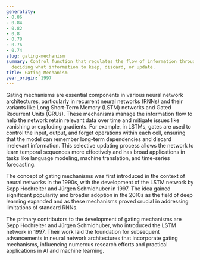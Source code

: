 ```yaml
---
generality:
- 0.86
- 0.84
- 0.82
- 0.8
- 0.78
- 0.76
- 0.74
slug: gating-mechanism
summary: Control function that regulates the flow of information through the model,
  deciding what information to keep, discard, or update.
title: Gating Mechanism
year_origin: 1997
---
```


Gating mechanisms are essential components in various neural network architectures, particularly in recurrent neural networks (RNNs) and their variants like Long Short-Term Memory (LSTM) networks and Gated Recurrent Units (GRUs). These mechanisms manage the information flow to help the network retain relevant data over time and mitigate issues like vanishing or exploding gradients. For example, in LSTMs, gates are used to control the input, output, and forget operations within each cell, ensuring that the model can remember long-term dependencies and discard irrelevant information. This selective updating process allows the network to learn temporal sequences more effectively and has broad applications in tasks like language modeling, machine translation, and time-series forecasting.

The concept of gating mechanisms was first introduced in the context of neural networks in the 1990s, with the development of the LSTM network by Sepp Hochreiter and Jürgen Schmidhuber in 1997. The idea gained significant popularity and broader adoption in the 2010s as the field of deep learning expanded and as these mechanisms proved crucial in addressing limitations of standard RNNs.

The primary contributors to the development of gating mechanisms are Sepp Hochreiter and Jürgen Schmidhuber, who introduced the LSTM network in 1997. Their work laid the foundation for subsequent advancements in neural network architectures that incorporate gating mechanisms, influencing numerous research efforts and practical applications in AI and machine learning.